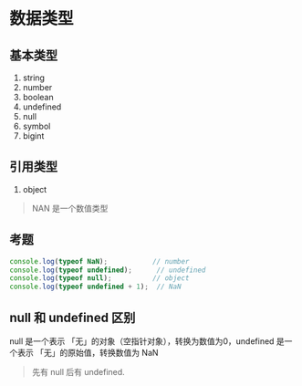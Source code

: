 # 数据类型

## 基本类型
1. string
2. number
3. boolean
4. undefined
5. null
6. symbol
7. bigint

## 引用类型
1. object

> NAN 是一个数值类型

## 考题
```js
console.log(typeof NaN);           // number
console.log(typeof undefined);      // undefined
console.log(typeof null);          // object
console.log(typeof undefined + 1);  // NaN
```

## null 和 undefined 区别

null 是一个表示 「无」的对象（空指针对象），转换为数值为0，undefined 是一个表示 「无」的原始值，转换数值为 NaN

> 先有 null 后有 undefined.
